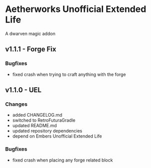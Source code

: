# Aetherworks Unofficial Extended Life

A dwarven magic addon

## v1.1.1 - Forge Fix
### Bugfixes
- fixed crash when trying to craft anything with the forge

## v1.1.0 - UEL
### Changes
- added CHANGELOG.md
- switched to RetroFuturaGradle
- updated README.md
- updated repository dependencies
- depend on Embers Unofficial Extended Life

### Bugfixes
- fixed crash when placing any forge related block
